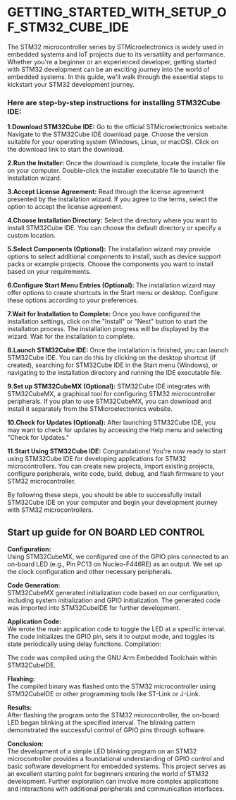 # **GETTING_STARTED_WITH_SETUP_OF_STM32_CUBE_IDE**
The STM32 microcontroller series by STMicroelectronics is widely used in embedded systems and IoT projects due to its versatility and performance.
Whether you're a beginner or an experienced developer, getting started with STM32 development can be an exciting journey into the world of embedded systems.
In this guide, we'll walk through the essential steps to kickstart your STM32 development journey.


### **Here are step-by-step instructions for installing STM32Cube IDE:**

**1.Download STM32Cube IDE:**
Go to the official STMicroelectronics website.
Navigate to the STM32Cube IDE download page.
Choose the version suitable for your operating system (Windows, Linux, or macOS).
Click on the download link to start the download.

**2.Run the Installer:**
Once the download is complete, locate the installer file on your computer.
Double-click the installer executable file to launch the installation wizard.


**3.Accept License Agreement:**
Read through the license agreement presented by the installation wizard.
If you agree to the terms, select the option to accept the license agreement.

**4.Choose Installation Directory:**
Select the directory where you want to install STM32Cube IDE.
You can choose the default directory or specify a custom location.

**5.Select Components (Optional):**
The installation wizard may provide options to select additional components to install, such as device support packs or example projects.
Choose the components you want to install based on your requirements.

**6.Configure Start Menu Entries (Optional):**
The installation wizard may offer options to create shortcuts in the Start menu or desktop.
Configure these options according to your preferences.

**7.Wait for Installation to Complete:**
Once you have configured the installation settings, click on the "Install" or "Next" button to start the installation process.
The installation progress will be displayed by the wizard. Wait for the installation to complete.

**8.Launch STM32Cube IDE:**
Once the installation is finished, you can launch STM32Cube IDE.
You can do this by clicking on the desktop shortcut (if created), searching for STM32Cube IDE in the Start menu (Windows), or navigating to the installation directory and running the IDE executable file.

**9.Set up STM32CubeMX (Optional):**
STM32Cube IDE integrates with STM32CubeMX, a graphical tool for configuring STM32 microcontroller peripherals.
If you plan to use STM32CubeMX, you can download and install it separately from the STMicroelectronics website.

**10.Check for Updates (Optional):**
After launching STM32Cube IDE, you may want to check for updates by accessing the Help menu and selecting "Check for Updates."

**11.Start Using STM32Cube IDE:**
Congratulations! You're now ready to start using STM32Cube IDE for developing applications for STM32 microcontrollers.
You can create new projects, import existing projects, configure peripherals, write code, build, debug, and flash firmware to your STM32 microcontroller.

By following these steps, you should be able to successfully install STM32Cube IDE on your computer and begin your development journey with STM32 microcontrollers.


## **Start up guide for ON BOARD LED CONTROL** 

**Configuration:**  
Using STM32CubeMX, we configured one of the GPIO pins connected to an on-board LED (e.g., Pin PC13 on Nucleo-F446RE) as an output.
We set up the clock configuration and other necessary peripherals.

**Code Generation:**  
STM32CubeMX generated initialization code based on our configuration, including system initialization and GPIO initialization.
The generated code was imported into STM32CubeIDE for further development.

**Application Code:**  
We wrote the main application code to toggle the LED at a specific interval.
The code initializes the GPIO pin, sets it to output mode, and toggles its state periodically using delay functions.
Compilation:

The code was compiled using the GNU Arm Embedded Toolchain within STM32CubeIDE.

**Flashing:**  
The compiled binary was flashed onto the STM32 microcontroller using STM32CubeIDE or other programming tools like ST-Link or J-Link.

**Results:**  
After flashing the program onto the STM32 microcontroller, the on-board LED began blinking at the specified interval. The blinking pattern demonstrated the successful control of GPIO pins through software.

**Conclusion:**  
The development of a simple LED blinking program on an STM32 microcontroller provides a foundational understanding of GPIO control and basic software development for embedded systems. This project serves as an excellent starting point for beginners entering the world of STM32 development. Further exploration can involve more complex applications and interactions with additional peripherals and communication interfaces.
